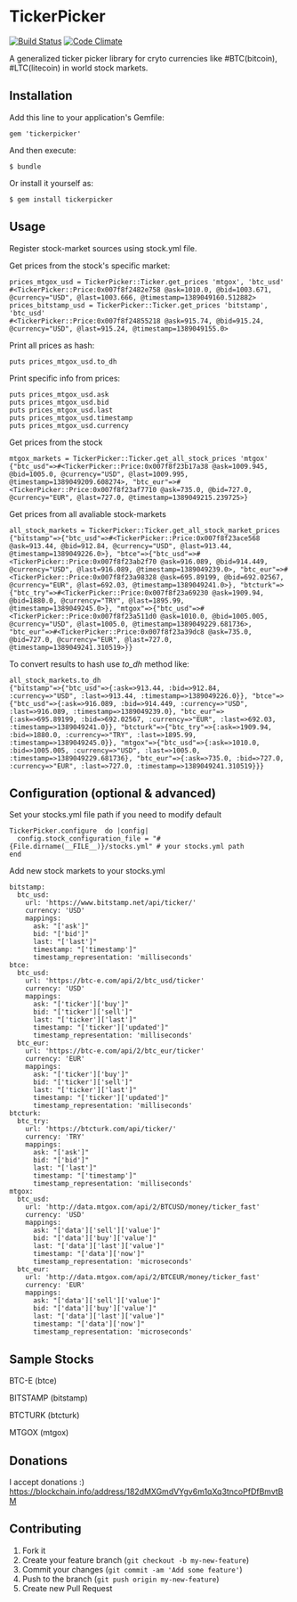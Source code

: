 # TickerPicker

[![Build Status](https://travis-ci.org/mustafaturan/tickerpicker.png)](https://travis-ci.org/mustafaturan/tickerpicker) [![Code Climate](https://codeclimate.com/github/mustafaturan/tickerpicker.png)](https://codeclimate.com/github/mustafaturan/tickerpicker)

A generalized ticker picker library for cryto currencies like #BTC(bitcoin), #LTC(litecoin) in world stock markets.

## Installation

Add this line to your application's Gemfile:

    gem 'tickerpicker'

And then execute:

    $ bundle

Or install it yourself as:

    $ gem install tickerpicker

## Usage
Register stock-market sources using stock.yml file.

Get prices from the stock's specific market:

    prices_mtgox_usd = TickerPicker::Ticker.get_prices 'mtgox', 'btc_usd'
    #<TickerPicker::Price:0x007f8f2482e758 @ask=1010.0, @bid=1003.671, @currency="USD", @last=1003.666, @timestamp=1389049160.512882>
    prices_bitstamp_usd = TickerPicker::Ticker.get_prices 'bitstamp', 'btc_usd'
    #<TickerPicker::Price:0x007f8f24855218 @ask=915.74, @bid=915.24, @currency="USD", @last=915.24, @timestamp=1389049155.0>
    
Print all prices as hash:

    puts prices_mtgox_usd.to_dh
    
Print specific info from prices:

    puts prices_mtgox_usd.ask
    puts prices_mtgox_usd.bid
    puts prices_mtgox_usd.last
    puts prices_mtgox_usd.timestamp
    puts prices_mtgox_usd.currency

Get prices from the stock

    mtgox_markets = TickerPicker::Ticker.get_all_stock_prices 'mtgox'
    {"btc_usd"=>#<TickerPicker::Price:0x007f8f23b17a38 @ask=1009.945, @bid=1005.0, @currency="USD", @last=1009.995, @timestamp=1389049209.608274>, "btc_eur"=>#<TickerPicker::Price:0x007f8f23af7710 @ask=735.0, @bid=727.0, @currency="EUR", @last=727.0, @timestamp=1389049215.239725>}

Get prices from all avaliable stock-markets

    all_stock_markets = TickerPicker::Ticker.get_all_stock_market_prices
    {"bitstamp"=>{"btc_usd"=>#<TickerPicker::Price:0x007f8f23ace568 @ask=913.44, @bid=912.84, @currency="USD", @last=913.44, @timestamp=1389049226.0>}, "btce"=>{"btc_usd"=>#<TickerPicker::Price:0x007f8f23ab2f70 @ask=916.089, @bid=914.449, @currency="USD", @last=916.089, @timestamp=1389049239.0>, "btc_eur"=>#<TickerPicker::Price:0x007f8f23a98328 @ask=695.89199, @bid=692.02567, @currency="EUR", @last=692.03, @timestamp=1389049241.0>}, "btcturk"=>{"btc_try"=>#<TickerPicker::Price:0x007f8f23a69230 @ask=1909.94, @bid=1880.0, @currency="TRY", @last=1895.99, @timestamp=1389049245.0>}, "mtgox"=>{"btc_usd"=>#<TickerPicker::Price:0x007f8f23a511d0 @ask=1010.0, @bid=1005.005, @currency="USD", @last=1005.0, @timestamp=1389049229.681736>, "btc_eur"=>#<TickerPicker::Price:0x007f8f23a39dc8 @ask=735.0, @bid=727.0, @currency="EUR", @last=727.0, @timestamp=1389049241.310519>}}

To convert results to hash use *to_dh* method like:
    
    all_stock_markets.to_dh
    {"bitstamp"=>{"btc_usd"=>{:ask=>913.44, :bid=>912.84, :currency=>"USD", :last=>913.44, :timestamp=>1389049226.0}}, "btce"=>{"btc_usd"=>{:ask=>916.089, :bid=>914.449, :currency=>"USD", :last=>916.089, :timestamp=>1389049239.0}, "btc_eur"=>{:ask=>695.89199, :bid=>692.02567, :currency=>"EUR", :last=>692.03, :timestamp=>1389049241.0}}, "btcturk"=>{"btc_try"=>{:ask=>1909.94, :bid=>1880.0, :currency=>"TRY", :last=>1895.99, :timestamp=>1389049245.0}}, "mtgox"=>{"btc_usd"=>{:ask=>1010.0, :bid=>1005.005, :currency=>"USD", :last=>1005.0, :timestamp=>1389049229.681736}, "btc_eur"=>{:ask=>735.0, :bid=>727.0, :currency=>"EUR", :last=>727.0, :timestamp=>1389049241.310519}}}

## Configuration (optional & advanced)
Set your stocks.yml file path if you need to modify default

    TickerPicker.configure  do |config|
      config.stock_configuration_file = "#{File.dirname(__FILE__)}/stocks.yml" # your stocks.yml path
    end

Add new stock markets to your stocks.yml

    bitstamp:
      btc_usd:
        url: 'https://www.bitstamp.net/api/ticker/'
        currency: 'USD'
        mappings: 
          ask: "['ask']"
          bid: "['bid']"
          last: "['last']"
          timestamp: "['timestamp']"
          timestamp_representation: 'milliseconds'
    btce:
      btc_usd:
        url: 'https://btc-e.com/api/2/btc_usd/ticker'
        currency: 'USD'
        mappings: 
          ask: "['ticker']['buy']"
          bid: "['ticker']['sell']"
          last: "['ticker']['last']"
          timestamp: "['ticker']['updated']"
          timestamp_representation: 'milliseconds'
      btc_eur:
        url: 'https://btc-e.com/api/2/btc_eur/ticker'
        currency: 'EUR'
        mappings: 
          ask: "['ticker']['buy']"
          bid: "['ticker']['sell']"
          last: "['ticker']['last']"
          timestamp: "['ticker']['updated']"
          timestamp_representation: 'milliseconds'
    btcturk:
      btc_try:
        url: 'https://btcturk.com/api/ticker/'
        currency: 'TRY'
        mappings: 
          ask: "['ask']"
          bid: "['bid']"
          last: "['last']"
          timestamp: "['timestamp']"
          timestamp_representation: 'milliseconds'
    mtgox:
      btc_usd:
        url: 'http://data.mtgox.com/api/2/BTCUSD/money/ticker_fast'
        currency: 'USD'
        mappings: 
          ask: "['data']['sell']['value']"
          bid: "['data']['buy']['value']"
          last: "['data']['last']['value']"
          timestamp: "['data']['now']"
          timestamp_representation: 'microseconds'
      btc_eur:
        url: 'http://data.mtgox.com/api/2/BTCEUR/money/ticker_fast'
        currency: 'EUR'
        mappings: 
          ask: "['data']['sell']['value']"
          bid: "['data']['buy']['value']"
          last: "['data']['last']['value']"
          timestamp: "['data']['now']"
          timestamp_representation: 'microseconds'
    


## Sample Stocks

BTC-E (btce)

BITSTAMP (bitstamp)

BTCTURK (btcturk)

MTGOX (mtgox)

## Donations
I accept donations :)
https://blockchain.info/address/182dMXGmdVYgv6m1qXq3tncoPfDfBmvtBM

## Contributing

1. Fork it
2. Create your feature branch (`git checkout -b my-new-feature`)
3. Commit your changes (`git commit -am 'Add some feature'`)
4. Push to the branch (`git push origin my-new-feature`)
5. Create new Pull Request
